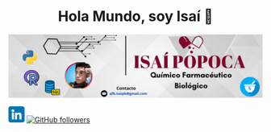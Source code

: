 <div align="center">
<h1 align="center">Hola Mundo, soy Isaí 👋</h1>
</div>
<img src="https://github.com/IsaiPB/IsaiPB/blob/main/Banner.png?raw=true">

[![LinkedIn](https://github.com/IsaiPB/IsaiPB/blob/main/linkedin.png?raw=true)](https://www.linkedin.com/in/qfb-isai-pb/)
[![GitHub followers](https://img.shields.io/github/followers/isaipb?style=social)](https://github.com/IsaiPB)

<!--**IsaiPB/IsaiPB** is a ✨ _special_ ✨ repository because its `README.md` (this file) appears on your GitHub profile.

Here are some ideas to get you started:

- 🔭 I’m currently working on ...
- 🌱 I’m currently learning ...
- 👯 I’m looking to collaborate on ...
- 🤔 I’m looking for help with ...
- 💬 Ask me about ...
- 📫 How to reach me: ...
- 😄 Pronouns: ...
- ⚡ Fun fact: ...-->

